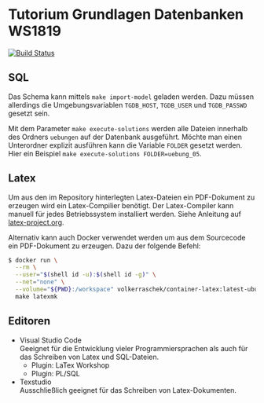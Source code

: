 # Tutorium Grundlagen Datenbanken WS1819

[![Build Status](https://drone.cryptic.systems/api/badges/fh-trier/tgdb_ws1819/status.svg)](https://drone.cryptic.systems/fh-trier/tgdb_ws1819)

## SQL

Das Schema kann mittels `make import-model` geladen werden. Dazu müssen
allerdings die Umgebungsvariablen `TGDB_HOST`, `TGDB_USER` und `TGDB_PASSWD`
gesetzt sein.

Mit dem Parameter `make execute-solutions` werden alle Dateien innerhalb des
Ordners `uebungen` auf der Datenbank ausgeführt. Möchte man einen Unterordner
explizit ausführen kann die Variable `FOLDER` gesetzt werden. Hier ein Beispiel
`make execute-solutions FOLDER=uebung_05`.

## Latex

Um aus den im Repository hinterlegten Latex-Dateien ein PDF-Dokument zu erzeugen
wird ein Latex-Compilier benötigt. Der Latex-Compiler kann manuell für jedes
Betriebssystem installiert werden. Siehe Anleitung auf
[latex-project.org](https://www.latex-project.org/get/).

Alternativ kann auch Docker verwendet werden um aus dem Sourcecode ein
PDF-Dokument zu erzeugen. Dazu der folgende Befehl:

```bash
$ docker run \
  --rm \
  --user="$(shell id -u):$(shell id -g)" \
  --net="none" \
  --volume="${PWD}:/workspace" volkerraschek/container-latex:latest-ubuntu18.04 \
  make latexmk
```

## Editoren

+ Visual Studio Code \
  Geeignet für die Entwicklung vieler Programmiersprachen als auch für das
  Schreiben von Latex und SQL-Dateien.
  + Plugin: LaTex Workshop
  + Plugin: PL/SQL
+ Texstudio \
  Ausschließlich geeignet für das Schreiben von Latex-Dokumenten.
